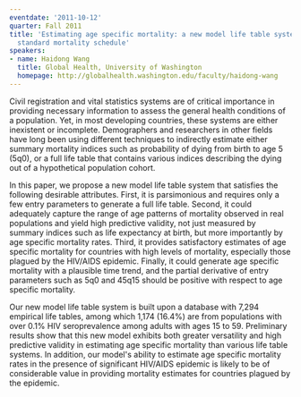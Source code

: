 ```yaml
---
eventdate: '2011-10-12'
quarter: Fall 2011
title: 'Estimating age specific mortality: a new model life table system with flexible
  standard mortality schedule'
speakers:
- name: Haidong Wang
  title: Global Health, University of Washington
  homepage: http://globalhealth.washington.edu/faculty/haidong-wang
---
```

Civil registration and vital statistics systems are of critical importance in providing necessary information to assess the general health conditions of a population. Yet, in most developing countries, these systems are either inexistent or incomplete. Demographers and researchers in other fields have long been using different techniques to indirectly estimate either summary mortality indices such as probability of dying from birth to age 5 (5q0), or a full life table that contains various indices describing the dying out of a hypothetical population cohort.

In this paper, we propose a new model life table system that satisfies the following desirable attributes. First, it is parsimonious and requires only a few entry parameters to generate a full life table. Second, it could adequately capture the range of age patterns of mortality observed in real populations and yield high predictive validity, not just measured by summary indices such as life expectancy at birth, but more importantly by age specific mortality rates. Third, it provides satisfactory estimates of age specific mortality for countries with high levels of mortality, especially those plagued by the HIV/AIDS epidemic. Finally, it could generate age specific mortality with a plausible time trend, and the partial derivative of entry parameters such as 5q0 and 45q15 should be positive with respect to age specific mortality.

Our new model life table system is built upon a database with 7,294 empirical life tables, among which 1,174 (16.4%) are from populations with over 0.1% HIV seroprevalence among adults with ages 15 to 59. Preliminary results show that this new model exhibits both greater versatility and high predictive validity in estimating age specific mortality than various life table systems. In addition, our model's ability to estimate age specific mortality rates in the presence of significant HIV/AIDS epidemic is likely to be of considerable value in providing mortality estimates for countries plagued by the epidemic.